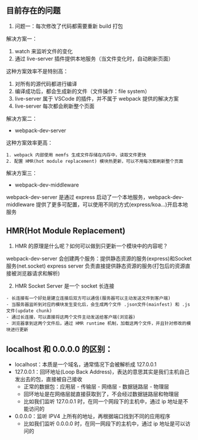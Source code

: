 ## 目前存在的问题

1. 问题一：每次修改了代码都需要重新 build 打包

解决方案一：

  1. watch 来监听文件的变化
  2. 通过 live-server 插件提供本地服务（当文件变化时，自动刷新页面）

这种方案效率不是特别高：

  1. 对所有的源代码都进行编译
  2. 编译成功后，都会生成新的文件（文件操作：file system）
  3. live-server 属于 VSCode 的插件，并不属于 webpack 提供的解决方案
  4. live-server 每次都会刷新整个页面

解决方案二：

  - webpack-dev-server

  这种方案效率更高：

    1. webpack 内部使用 memfs 生成文件存储在内存中，读取文件更快
    2. 配置 HMR(hot module replacement) 模块热更新，可以不用每次都刷新整个页面

解决方案三：

  - webpack-dev-middleware

  webpack-dev-server 是通过 express 启动了一个本地服务，webpack-dev-middleware 提供了更多可配置，可以使用不同的方式(express/koa...)开启本地服务

  ## HMR(Hot Module Replacement)

  1. HMR 的原理是什么呢？如何可以做到只更新一个模块中的内容呢？

  webpack-dev-server 会创建两个服务：提供静态资源的服务(express)和Socket服务(net.socket)
  express server 负责直接提供静态资源的服务(打包后的资源直接被浏览器请求和解析)

  2. HMR Socket Server 是一个 socket 长连接

    - 长连接有一个好处是建立连接后双方可以通信(服务器可以主动发送文件到客户端)
    - 当服务器监听到对应的模块发生变化后，会生成两个文件 .json文件(mainfest) 和 .js文件(update chunk)
    - 通过长连接，可以直接将这两个文件主动发送给客户端(浏览器)
    - 浏览器拿到这两个文件后，通过 HMR runtime 机制，加载这两个文件，并且针对修改的模块进行更新

## localhost 和 0.0.0.0 的区别：

  - localhost：本质是一个域名，通常情况下会被解析成 127.0.0.1
  - 127.0.0.1：回环地址(Loop Back Address)，表达的意思其实是我们主机自己发出去的包，直接被自己接收
      + 正常的数据包：应用层 - 传输层 - 网络层 - 数据链路层 - 物理层
      + 回环地址是在网络层就直接获取到了，不会经过数据链路层和物理层
      + 比如我们监听 127.0.0.1 时，在同一个网段下的主机中，通过 ip 地址是不能访问的
  - 0.0.0.0：监听 IPV4 上所有的地址，再根据端口找到不同的应用程序
      + 比如我们监听 0.0.0.0 时，在同一网段下的主机中，通过 ip 地址是可以访问的